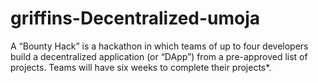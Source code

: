# griffins-Decentralized-umoja
A “Bounty Hack” is a hackathon in which teams of up to four developers build a decentralized application (or “DApp”) from a pre-approved list of projects. Teams will have six weeks to complete their projects*.

